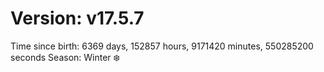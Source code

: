 # Version: v17.5.7
Time since birth: 6369 days, 152857 hours, 9171420 minutes, 550285200 seconds
Season: Winter ❄️
